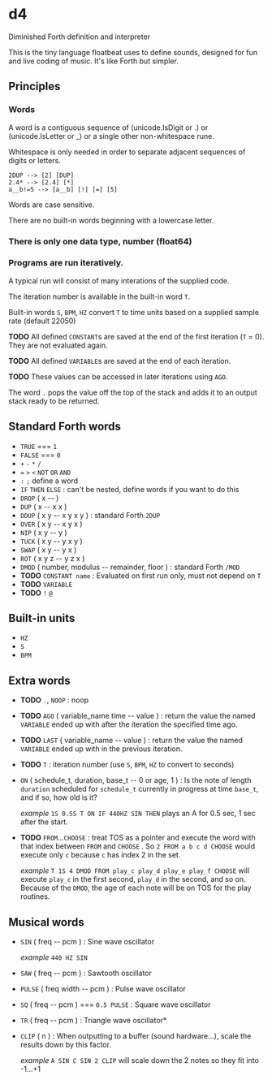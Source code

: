 # d4
Diminished Forth definition and interpreter

This is the tiny language floatbeat uses to define sounds, designed for 
fun and live coding of music. It's like Forth but simpler.

## Principles

### Words

A word is a contiguous sequence of (unicode.IsDigit or .) or (unicode.IsLetter or _) or a single other non-whitespace rune.

Whitespace is only needed in order to separate adjacent sequences of digits or letters.

    2DUP --> [2] [DUP]
    2.4* --> [2.4] [*]
    a__b!=5 --> [a__b] [!] [=] [5]

Words are case sensitive.

There are no built-in words beginning with a lowercase letter.

### There is only one data type, number (float64)

### Programs are run iteratively.

A typical run will consist of many interations of the supplied code.

The iteration number is available in the built-in word `T`.

Built-in words `S`, `BPM`, `HZ` convert `T` to time units based
on a supplied sample rate (default 22050)

**TODO** All defined `CONSTANT`s are saved at the end of the first iteration (`T` = 0).
They are not evaluated again.

**TODO** All defined `VARIABLE`s are saved at the end of each iteration.

**TODO** These values can be accessed in later iterations using `AGO`.

The word `.` pops the value off the top of the stack and adds it to an output stack ready to be returned.

## Standard Forth words

* `TRUE` === `1`
* `FALSE` === `0`
* `+` `-` `*` `/`
* `=` `>` `<` `NOT` `OR` `AND`
* `:` `;` define a word
* `IF` `THEN` `ELSE` : can't be nested, define words if you want to do this
* `DROP` ( x -- )
* `DUP` ( x -- x x )
* `DDUP` ( x y -- x y x y ) : standard Forth `2DUP`
* `OVER` ( x y -- x y x )
* `NIP` ( x y -- y )
* `TUCK` ( x y -- y x y )
* `SWAP` ( x y -- y x )
* `ROT` ( x y z -- y z x )
* `DMOD` ( number, modulus -- remainder, floor ) : standard Forth `/MOD`
* **TODO** `CONSTANT name` : Evaluated on first run only, must not depend on `T`
* **TODO** `VARIABLE`
* **TODO** `!` `@`

## Built-in units

* `HZ`
* `S`
* `BPM`

## Extra words

* **TODO** `.`, `NOOP` : noop

* **TODO** `AGO` ( variable_name time -- value ) : return the value the named `VARIABLE` ended up with after the iteration the specified time ago.

* **TODO** `LAST` ( variable_name -- value ) : return the value the named `VARIABLE` ended up with in the previous iteration.

* **TODO** `T` : iteration number (use `S`, `BPM`, `HZ` to convert to seconds)

* `ON` ( schedule_t, duration, base_t -- 0 or age, 1 ) : Is the note of length `duration` scheduled for `schedule_t` currently in progress at time `base_t`, and if so, how old is it?

    _example_ `1S 0.5S T ON IF 440HZ SIN THEN` plays an A for 0.5 sec, 1 sec after the start.

* **TODO** `FROM`...`CHOOSE` : treat TOS as a pointer and execute the word with that index between `FROM` and `CHOOSE` . So `2 FROM a b c d CHOOSE` would execute only `c` because `c` has index 2 in the set.

    _example_ `T 1S 4 DMOD FROM play_c play_d play_e play_f CHOOSE` will execute `play_c` in the first second, `play_d` in the second, and so on. Because of the `DMOD`, the age of each note will be on TOS for the play routines.

## Musical words

* `SIN` ( freq -- pcm ) : Sine wave oscillator

    _example_ `440 HZ SIN`

* `SAW` ( freq -- pcm ) : Sawtooth oscillator

* `PULSE` ( freq width -- pcm ) : Pulse wave oscillator

* `SQ` ( freq -- pcm ) === `0.5 PULSE` : Square wave oscillator

* `TR` ( freq -- pcm ) : Triangle wave oscillator* 

* `CLIP` ( n ) : When outputting to a buffer (sound hardware...), scale the results down by this factor.

    _example_ `A SIN C SIN 2 CLIP` will scale down the 2 notes so they fit into -1...+1

